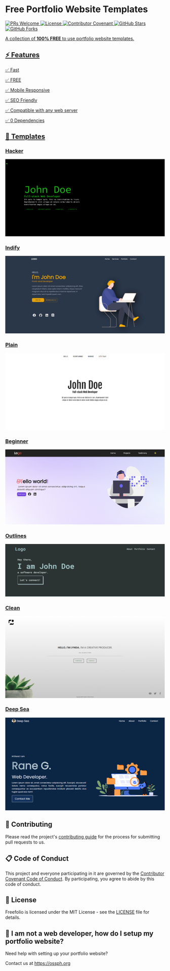 # Free Portfolio Website Templates
<p>
  <a href="https://github.com/OSSPhilippines/freefolio/blob/main/CONTRIBUTING.md">
    <img src="https://img.shields.io/badge/PRs-welcome-brightgreen.svg?style=flat-square" height="20" alt="PRs Welcome"> 
  <a href="https://github.com/OSSPhilippines/freefolio/blob/main/LICENSE">
    <img alt="License" src="https://img.shields.io/badge/License-MIT-blue.svg?style=flat-square">
  <a href="https://github.com/OSSPhilippines/freefolio/blob/main/CODE_OF_CONDUCT.md">
    <img alt="Contributor Covenant" src="https://img.shields.io/badge/Contributor%20Covenant-v2.0%20adopted-green.svg?style=flat-square">
  <a href="https://github.com/OSSPhilippines/freefolio/stargazers">
    <img alt="GitHub Stars" src="https://badgen.net/github/stars/OSSPhilippines/freefolio/?style=flat-square">
  <a href="https://github.com/OSSPhilippines/freefolio/network">
    <img alt="GitHub Forks" src="https://badgen.net/github/forks/OSSPhilippines/freefolio/?style=flat-square">
</p>

A collection of **100% FREE** to use portfolio website templates.

## ⚡ Features

✅ Fast

✅ FREE

✅ Mobile Responsive

✅ SEO Friendly

✅ Compatible with any web server

✅ 0 Dependencies

## 🎨 Templates

<h3><a href="https://ossphilippines.github.io/freefolio/hacker">Hacker</a></h3>
<img src="./images/hacker.png" alt="hacker-screenshot"/>

<h3><a href="https://ossphilippines.github.io/freefolio/indify">Indify</a></h3>
<img src="./images/indify.png" alt="indify-screenshot"/>

<h3><a href="https://ossphilippines.github.io/freefolio/plain">Plain</a></h3>
<img src="./images/plain.png" alt="plain-screenshot"/>
  
<h3><a href="https://ossphilippines.github.io/freefolio/beginner">Beginner</a></h3>
<img src="./images/beginner.png" alt="beginner-screenshot"/>

<h3><a href="https://ossphilippines.github.io/freefolio/outlines">Outlines</a></h3>
<img src="./images/outlines.png" alt="outlines-screenshot"/>

<h3><a href="https://ossphilippines.github.io/freefolio/clean">Clean</a></h3>
<img src="./images/clean.png" alt="clean-screenshot"/>

<h3><a href="https://ossphilippines.github.io/freefolio/deepsea">Deep Sea</a></h3>
<img src="./images/deepsea.png" alt="deepsea-screenshot"/>

## 🎯 Contributing

Please read the project's [contributing guide](./CONTRIBUTING.md) for the process for submitting pull requests to us.

## 📋 Code of Conduct
This project and everyone participating in it are governed by the [Contributor Covenant Code of Conduct](./CODE_OF_CONDUCT.md). By participating, you agree to abide by this code of conduct.

## 📃 License

Freefolio is licensed under the MIT License - see the [LICENSE](LICENSE) file for details.

## 🤔 I am not a web developer, how do I setup my portfolio website?

Need help with setting up your portfolio website?

Contact us at https://ossph.org
